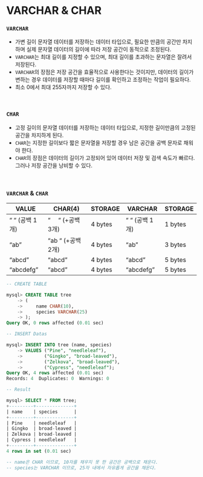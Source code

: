 # VARCHAR & CHAR

### `VARCHAR`

- 가변 길이 문자열 데이터를 저장하는 데이터 타입으로, 필요한 만큼의 공간만 차지하며 실제 문자열 데이터의 길이에 따라 저장 공간이 동적으로 조정된다.<br>
- `VARCHAR`는 최대 길이를 지정할 수 있으며, 최대 길이를 초과하는 문자열은 잘려서 저장된다.<br>
- `VARCHAR`의 장점은 저장 공간을 효율적으로 사용한다는 것이지만, 데이터의 길이가 변하는 경우 데이터를 저장할 때마다 길이를 확인하고 조정하는 작업이 필요하다.
- 최소 0에서 최대 255자까지 저장할 수 있다.<br>

<br>

### `CHAR`

- 고정 길이의 문자열 데이터를 저장하는 데이터 타입으로, 지정한 길이만큼의 고정된 공간을 차지하게 된다.<br>
- `CHAR`는 지정한 길이보다 짧은 문자열을 저장할 경우 남은 공간을 공백 문자로 채워야 한다.<br>
- `CHAR`의 장점은 데이터의 길이가 고정되어 있어 데이터 저장 및 검색 속도가 빠르다. 그러나 저장 공간을 낭비할 수 있다.<br>

<br>

### `VARCHAR` & `CHAR`

| VALUE          | CHAR(4)           | STORAGE | VARCHAR        | STORAGE |
| -------------- | ----------------- | ------- | -------------- | ------- |
| “ “ (공백 1개) | “　 “ (+공백 3개) | 4 bytes | “ “ (공백 1개) | 1 bytes |
| “ab”           | “ab “ (+공백 2개) | 4 bytes | “ab”           | 3 bytes |
| “abcd”         | “abcd”            | 4 bytes | “abcd”         | 5 bytes |
| “abcdefg”      | “abcd”            | 4 bytes | “abcdefg”      | 5 bytes |

```sql
-- CREATE TABLE

mysql> CREATE TABLE tree
    -> (
    ->     name CHAR(10),
    ->     species VARCHAR(25)
    -> );
Query OK, 0 rows affected (0.01 sec)

-- INSERT Datas

mysql> INSERT INTO tree (name, species)
    -> VALUES ("Pine", "needleleaf"),
    ->        ("Gingko", "broad-leaved"),
    ->        ("Zelkova", "broad-leaved"),
    ->        ("Cypress", "needleleaf");
Query OK, 4 rows affected (0.01 sec)
Records: 4  Duplicates: 0  Warnings: 0

-- Result

mysql> SELECT * FROM tree;
+---------+--------------+
| name    | species      |
+---------+--------------+
| Pine    | needleleaf   |
| Gingko  | broad-leaved |
| Zelkova | broad-leaved |
| Cypress | needleleaf   |
+---------+--------------+
4 rows in set (0.01 sec)

-- name은 CHAR 이므로, 10자를 채우지 못 한 공간은 공백으로 채운다.
-- species는 VARCHAR 이므로, 25자 내에서 자유롭게 공간을 채운다.
```
